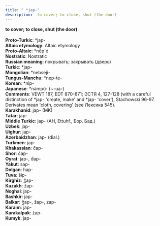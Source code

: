 ```yaml
---
title: " *jap-"
description:  to cover; to close, shut (the door)
---
```

<p data-pagefind-weight="0.5">
<strong> to cover; to close, shut (the door)</strong><br><br>
<strong>Proto-Turkic</strong>:  *jap-<br>
<strong>Altaic etymology</strong>:  Altaic etymology<br>
<strong> Proto-Altaic</strong>:  *nĕ̀p`é<br>
<strong>Nostratic</strong>:  Nostratic<br>
<strong>Russian meaning</strong>:  покрывать; закрывать (дверь)<br>
<strong>Turkic</strong>:  *jap-<br>
<strong>Mongolian</strong>:  *nebseji-<br>
<strong>Tungus-Manchu</strong>:  *nep-te-<br>
<strong>Korean</strong>:  *nìp-<br>
<strong>Japanese</strong>:  *nǝ̀mpú- (~-ua-)<br>
<strong>Comments</strong>:  VEWT 187, EDT 870-871; ЭСТЯ 4, 127-128 (with a careful distinction of *jap- 'create, make' and *jap- 'cover'), Stachowski 96-97. Derivates mean 'cloth, covering' (see Лексика 545).<br>
<strong>Karakhanid</strong>:  jap- (MK)<br>
<strong>Tatar</strong>:  jap-<br>
<strong>Middle Turkic</strong>:  jap- (AH, Ettuhf., Бор. Бад.)<br>
<strong>Uzbek</strong>:  jɔp-<br>
<strong>Uighur</strong>:  jap-<br>
<strong>Azerbaidzhan</strong>:  jap- (dial.)<br>
<strong>Turkmen</strong>:  jap-<br>
<strong>Khakassian</strong>:  čap-<br>
<strong>Shor</strong>:  čap-<br>
<strong>Oyrat</strong>:  jap-, d́ap-<br>
<strong>Yakut</strong>:  sap-<br>
<strong>Dolgan</strong>:  hap-<br>
<strong>Tuva</strong>:  šɨp-<br>
<strong>Kirghiz</strong>:  ǯap-<br>
<strong>Kazakh</strong>:  žap-<br>
<strong>Noghai</strong>:  jap-<br>
<strong>Bashkir</strong>:  jap-<br>
<strong>Balkar</strong>:  ǯap-, žap-, zap-<br>
<strong>Karaim</strong>:  jap-<br>
<strong>Karakalpak</strong>:  žap-<br>
<strong>Kumyk</strong>:  jap-<br>

</p>
